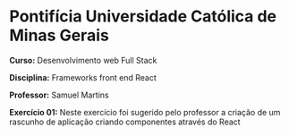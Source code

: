 # Pontifícia Universidade Católica de Minas Gerais

 **Curso:** Desenvolvimento web Full Stack
 
 **Disciplina:** Frameworks front end React
 
 **Professor:** Samuel Martins
 
 **Exercício 01:**  Neste exercício foi sugerido pelo professor a criação de um rascunho de aplicação criando componentes através do React
